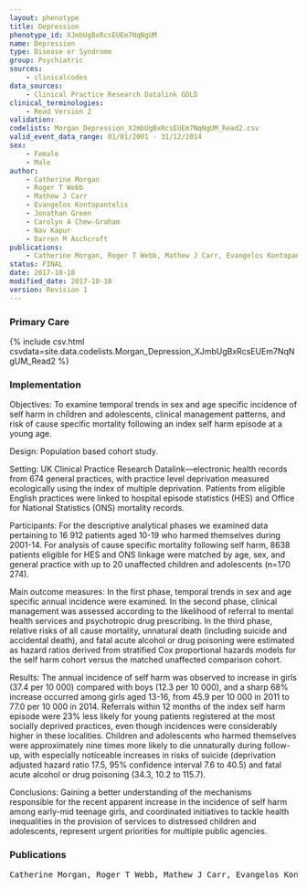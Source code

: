 ```yaml
---
layout: phenotype
title: Depression
phenotype_id: XJmbUgBxRcsEUEm7NqNgUM
name: Depression
type: Disease or Syndrome
group: Psychiatric
sources: 
    - clinicalcodes
data_sources:
    - Clinical Practice Research Datalink GOLD
clinical_terminologies:
    - Read Version 2
validation:
codelists: Morgan_Depression_XJmbUgBxRcsEUEm7NqNgUM_Read2.csv
valid_event_data_range: 01/01/2001 - 31/12/2014
sex:
    - Female
    - Male
author:
    - Catherine Morgan
    - Roger T Webb
    - Mathew J Carr
    - Evangelos Kontopantelis
    - Jonathan Green
    - Carolyn A Chew-Graham
    - Nav Kapur
    - Darren M Aschcroft   
publications:
    - Catherine Morgan, Roger T Webb, Mathew J Carr, Evangelos Kontopantelis, Jonathan Green, Carolyn A Chew-Graham, Nav Kapur, Darren M Aschcroft, Incidence, clinical management, and mortality risk following self harm among children and adolescents cohort study in primary care. BMJ, 359(j4351), 2017.
status: FINAL
date: 2017-10-18
modified_date: 2017-10-18
version: Revision 1
---
```


### Primary Care

{% include csv.html csvdata=site.data.codelists.Morgan_Depression_XJmbUgBxRcsEUEm7NqNgUM_Read2 %}

### Implementation

Objectives:
To examine temporal trends in sex and age specific incidence of self harm in children and adolescents, clinical management patterns, and risk of cause specific mortality following an index self harm episode at a young age.

Design:
Population based cohort study.

Setting:
UK Clinical Practice Research Datalink—electronic health records from 674 general practices, with practice level deprivation measured ecologically using the index of multiple deprivation. Patients from eligible English practices were linked to hospital episode statistics (HES) and Office for National Statistics (ONS) mortality records.

Participants:
For the descriptive analytical phases we examined data pertaining to 16 912 patients aged 10-19 who harmed themselves during 2001-14. For analysis of cause specific mortality following self harm, 8638 patients eligible for HES and ONS linkage were matched by age, sex, and general practice with up to 20 unaffected children and adolescents (n=170 274).

Main outcome measures:
In the first phase, temporal trends in sex and age specific annual incidence were examined. In the second phase, clinical management was assessed according to the likelihood of referral to mental health services and psychotropic drug prescribing. In the third phase, relative risks of all cause mortality, unnatural death (including suicide and accidental death), and fatal acute alcohol or drug poisoning were estimated as hazard ratios derived from stratified Cox proportional hazards models for the self harm cohort versus the matched unaffected comparison cohort.

Results:
The annual incidence of self harm was observed to increase in girls (37.4 per 10 000) compared with boys (12.3 per 10 000), and a sharp 68% increase occurred among girls aged 13-16, from 45.9 per 10 000 in 2011 to 77.0 per 10 000 in 2014. Referrals within 12 months of the index self harm episode were 23% less likely for young patients registered at the most socially deprived practices, even though incidences were considerably higher in these localities. Children and adolescents who harmed themselves were approximately nine times more likely to die unnaturally during follow-up, with especially noticeable increases in risks of suicide (deprivation adjusted hazard ratio 17.5, 95% confidence interval 7.6 to 40.5) and fatal acute alcohol or drug poisoning (34.3, 10.2 to 115.7).

Conclusions:
Gaining a better understanding of the mechanisms responsible for the recent apparent increase in the incidence of self harm among early-mid teenage girls, and coordinated initiatives to tackle health inequalities in the provision of services to distressed children and adolescents, represent urgent priorities for multiple public agencies.

### Publications

<pre>
Catherine Morgan, Roger T Webb, Mathew J Carr, Evangelos Kontopantelis, Jonathan Green, Carolyn A Chew-Graham, Nav Kapur, Darren M Aschcroft, Incidence, clinical management, and mortality risk following self harm among children and adolescents cohort study in primary care. BMJ, 359(j4351), 2017.
</pre>

